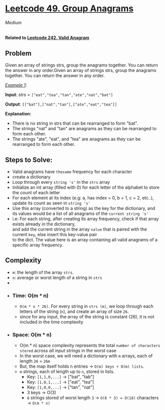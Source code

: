 # [Leetcode 49. Group Anagrams][Link]

###### Medium

#### Related to [Leetcode 242. Valid Anagram][related_question]

## Problem
Given an array of strings strs, group the anagrams together. You can return the answer in 
any order.Given an array of strings strs, group the anagrams together. 
You can return the answer in any order.

<ins>_Example 1_</ins>:

**Input**: strs = `["eat","tea","tan","ate","nat","bat"]`

**Output**: `[["bat"],["nat","tan"],["ate","eat","tea"]]`

**Explanation**:
- There is no string in strs that can be rearranged to form "bat".
- The strings "nat" and "tan" are anagrams as they can be rearranged to form each other.
- The strings "ate", "eat", and "tea" are anagrams as they can be rearranged to form each other.

## Steps to Solve:
- Valid anagrams have `thesame` frequency for each character
- create a dictionary
- Loop through every `string 's'` in the `strs` array
- Initialize an int array (filled with 0) for each letter of the alphabet to store the count of each letter
- For each element at its index (e.g: a, has index = 0, b = 1, c = 2, etc..), update its count as seen in `string 's'`
- Use this array (converted to a string) as the key for the dictionary, and its values would be a 
  list of all anagrams of the `current string 's'`
- i.e: For each string, after creating its array frequency, check if that array exists already in the dictionary, \
  and add the current string in the array `value` that is paired with the current `key`, else insert this key-value pair \
  to the dict. The value here is an array containing all valid anagrams of a specific array frequency.

## Complexity

- `m`: the length of the array `strs`. 
- `n`: average or worst length of a string in `strs`
- 
- ### Time: __O(m * n)__
  - `O(m * n * 26)`. For every string in `strs (m)`, we loop through each letters of the string (`n`), and create
    an array of size `26`.
  - since for any input, the array of the string is constant (26), it is not included in the time complexity
- ### Space: __O(m * n)__
  - O(m * n) space complexity represents the total `number of characters stored` across *all input strings* in the worst case
  - In the worst case, we will need a dictionary with `m` arrays, each of length `26` = `26m`
  - But, the map itself holds n entries → `O(m) keys + O(m) lists`.
  - `m` strings, each of length up to `n`, stored in lists.
    - Key: `[1,1,0,...]` → ["bat", "tab"]
    - Key: `[1,0,1,...]` → ["eat", "tea"]
    - Key: `[1,0,0,...]` → ["tan", "nat"]
    - 3 keys → O(3)
    - `6` strings stored of worst length `3` → `O(6 * 3) = O(18)` characters → `O(m * n)`





    







[Link]: https://leetcode.com/problems/group-anagrams/description/
[related_question]: /Blind%2075/242.%20Valid%20Anagram